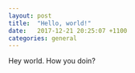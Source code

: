```yaml
---
layout: post
title:  "Hello, world!"
date:   2017-12-21 20:25:07 +1100
categories: general
---
```

Hey world. How you doin?